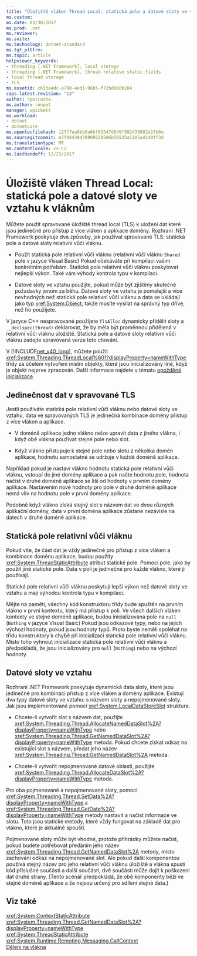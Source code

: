 ```yaml
---
title: "Úložiště vláken Thread Local: statická pole a datové sloty ve vztahu k vláknům"
ms.custom: 
ms.date: 03/30/2017
ms.prod: .net
ms.reviewer: 
ms.suite: 
ms.technology: dotnet-standard
ms.tgt_pltfrm: 
ms.topic: article
helpviewer_keywords:
- threading [.NET Framework], local storage
- threading [.NET Framework], thread-relative static fields
- local thread storage
- TLS
ms.assetid: c633a4dc-a790-4ed1-96b5-f72bd968b284
caps.latest.revision: "13"
author: rpetrusha
ms.author: ronpet
manager: wpickett
ms.workload:
- dotnet
- dotnetcore
ms.openlocfilehash: 127f7ea9bb6a6bf91547d049f582439882d2fb6e
ms.sourcegitcommit: e7f04439d78909229506b56935a1105a4149ff3d
ms.translationtype: MT
ms.contentlocale: cs-CZ
ms.lasthandoff: 12/23/2017
---
```

# <a name="thread-local-storage-thread-relative-static-fields-and-data-slots"></a>Úložiště vláken Thread Local: statická pole a datové sloty ve vztahu k vláknům
Můžete použít spravované úložiště thread local (TLS) k uložení dat které jsou jedinečné pro přístup z více vláken a aplikace domény. Rozhraní .NET Framework poskytuje dva způsoby, jak používat spravované TLS: statická pole a datové sloty relativní vůči vláknu.  
  
-   Použít statická pole relativní vůči vláknu (relativní vůči vláknu `Shared` pole v jazyce Visual Basic) Pokud očekáváte při kompilaci vašim konkrétním potřebám. Statická pole relativní vůči vláknu poskytovat nejlepší výkon. Také vám výhody kontrola typu v kompilaci.  
  
-   Datové sloty ve vztahu použijte, pokud může být zjištěny skutečné požadavky jenom za běhu. Datové sloty ve vztahu je pomalejší a více nevhodných než statická pole relativní vůči vláknu a data se ukládají jako typ <xref:System.Object>, takže musíte vysílat na správný typ dříve, než ho použijete.  
  
 V jazyce C++ nespravované použijete `TlsAlloc` dynamicky přidělit sloty a `__declspec(thread)` deklarovat, že by měla být proměnnou přidělená v relativní vůči vláknu úložiště. Statická pole a datové sloty relativní vůči vláknu zadejte spravovaná verze toto chování.  
  
 V [!INCLUDE[net_v40_long](../../../includes/net-v40-long-md.md)], můžete použít <xref:System.Threading.ThreadLocal%601?displayProperty=nameWithType> třídy za účelem vytvoření místní objekty, které jsou inicializovány líné, když je objekt nejprve zpracován. Další informace najdete v tématu [opožděné inicializace](../../../docs/framework/performance/lazy-initialization.md).  
  
## <a name="uniqueness-of-data-in-managed-tls"></a>Jedinečnost dat v spravované TLS  
 Jestli používáte statická pole relativní vůči vláknu nebo datové sloty ve vztahu, data ve spravovaných TLS je jedinečná kombinace domény přístup z více vláken a aplikace.  
  
-   V doméně aplikace jedno vlákno nelze upravit data z jiného vlákna, i když obě vlákna používat stejné pole nebo slot.  
  
-   Když vlákno přistupuje k stejné pole nebo slotu z několika domén aplikace, hodnotu samostatné se udržuje v každé doméně aplikace.  
  
 Například pokud je nastaví vlákno hodnotu statická pole relativní vůči vláknu, vstoupí do jiné domény aplikace a pak načte hodnotu pole, hodnota načíst v druhé doméně aplikace se liší od hodnoty v prvním domény aplikace. Nastavením nové hodnoty pro pole v druhé doméně aplikace nemá vliv na hodnotu pole v první domény aplikace.  
  
 Podobně když vlákno získá stejný slot s názvem dat ve dvou různých aplikační domény, data v první doména aplikace zůstane nezávisle na datech v druhé doméně aplikace.  
  
## <a name="thread-relative-static-fields"></a>Statická pole relativní vůči vláknu  
 Pokud víte, že část dat je vždy jedinečné pro přístup z více vláken a kombinace doménu aplikace, budou použity <xref:System.ThreadStaticAttribute> atribut statické pole. Pomocí pole, jako by použít jiné statické pole. Data v poli je jedinečné pro každé vlákno, které ji používají.  
  
 Statická pole relativní vůči vláknu poskytují lepší výkon než datové sloty ve vztahu a mají výhodou kontrola typu v kompilaci.  
  
 Mějte na paměti, všechny kód konstruktoru třídy bude spuštěn na prvním vlákno v první kontextu, který má přístup k poli. Ve všech dalších vláken kontexty ve stejné doméně aplikace, budou inicializována pole na `null` (`Nothing` v jazyce Visual Basic) Pokud jsou odkazové typy, nebo na jejich výchozí hodnoty, pokud jsou hodnoty typů. Proto byste neměli spoléhat na třídu konstruktory k chybě při inicializaci statická pole relativní vůči vláknu. Místo toho vyhnout inicializace statická pole relativní vůči vláknu a předpokládá, že jsou inicializovány pro `null` (`Nothing`) nebo na výchozí hodnoty.  
  
## <a name="data-slots"></a>Datové sloty ve vztahu  
 Rozhraní .NET Framework poskytuje dynamická data sloty, které jsou jedinečné pro kombinaci přístup z více vláken a domény aplikace. Existují dva typy datové sloty ve vztahu: s názvem sloty a nepojmenované sloty. Jak jsou implementované pomocí <xref:System.LocalDataStoreSlot> struktura.  
  
-   Chcete-li vytvořit slot s názvem dat, použijte <xref:System.Threading.Thread.AllocateNamedDataSlot%2A?displayProperty=nameWithType> nebo <xref:System.Threading.Thread.GetNamedDataSlot%2A?displayProperty=nameWithType> metoda. Pokud chcete získat odkaz na existující slot s názvem, předat jeho název <xref:System.Threading.Thread.GetNamedDataSlot%2A> metoda.  
  
-   Chcete-li vytvořit nepojmenované datové oblasti, použijte <xref:System.Threading.Thread.AllocateDataSlot%2A?displayProperty=nameWithType> metoda.  
  
 Pro oba pojmenované a nepojmenované sloty, pomocí <xref:System.Threading.Thread.SetData%2A?displayProperty=nameWithType> a <xref:System.Threading.Thread.GetData%2A?displayProperty=nameWithType> metody nastavit a načíst informace ve slotu. Toto jsou statické metody, které vždy fungovat na základě dat pro vlákno, které je aktuálně spouští.  
  
 Pojmenované sloty může být vhodné, protože přihrádky můžete načíst, pokud budete potřebovat předáním jeho název <xref:System.Threading.Thread.GetNamedDataSlot%2A> metody, místo zachování odkaz na nepojmenované slot. Ale pokud další komponentou používá stejný název pro jeho relativní vůči vláknu úložiště a vlákna spustí kód příslušné součásti a další součásti, dvě součásti může dojít k poškození dat druhé strany. (Tento scénář předpokládá, že obě komponenty běží ve stejné doméně aplikace a že nejsou určený pro sdílení stejná data.)  
  
## <a name="see-also"></a>Viz také  
 <xref:System.ContextStaticAttribute>  
 <xref:System.Threading.Thread.GetNamedDataSlot%2A?displayProperty=nameWithType>  
 <xref:System.ThreadStaticAttribute>  
 <xref:System.Runtime.Remoting.Messaging.CallContext>  
 [Dělení na vlákna](../../../docs/standard/threading/index.md)
